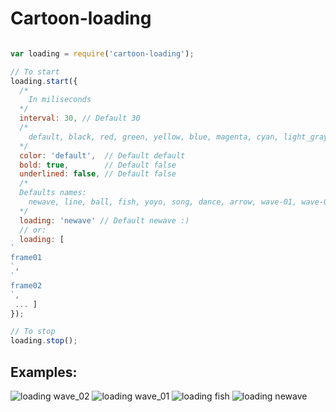 # Cartoon-loading

```js

var loading = require('cartoon-loading');

// To start
loading.start({
  /*
    In miliseconds
  */
  interval: 30, // Default 30
  /*
    default, black, red, green, yellow, blue, magenta, cyan, light_gray, dark_ray, light_red, light_green, light_yellow, light_blue, light_magenta, light_cyan, default_White
  */
  color: 'default',  // Default default
  bold: true,        // Default false
  underlined: false, // Default false
  /*
  Defaults names:
    newave, line, ball, fish, yoyo, song, dance, arrow, wave-01, wave-02
  */
  loading: 'newave' // Default newave :)
  // or:
  loading: [
`
frame01
`,
`
frame02
`,
 ... ]
});

// To stop
loading.stop();

```

## Examples:

![loading wave_02](https://image.ibb.co/msPKRF/loading_wave_02.gif)
![loading wave_01](https://image.ibb.co/bxVtmF/loading_wave_01.gif)
![loading fish](https://image.ibb.co/f6xHDv/loading_fish.gif)
![loading newave](https://image.ibb.co/c2OPtv/loading_newave.gif)
